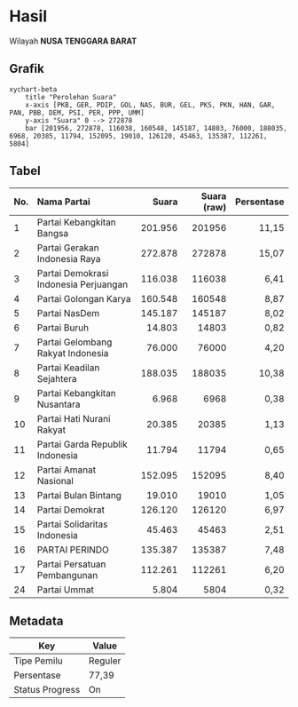 # Hasil

Wilayah **NUSA TENGGARA BARAT**

## Grafik

```mermaid
xychart-beta
    title "Perolehan Suara"
    x-axis [PKB, GER, PDIP, GOL, NAS, BUR, GEL, PKS, PKN, HAN, GAR, PAN, PBB, DEM, PSI, PER, PPP, UMM]
    y-axis "Suara" 0 --> 272878
    bar [201956, 272878, 116038, 160548, 145187, 14803, 76000, 188035, 6968, 20385, 11794, 152095, 19010, 126120, 45463, 135387, 112261, 5804]
```

## Tabel

| No. | Nama Partai                           | Suara   | Suara (raw) | Persentase |
|:--- |:------------------------------------- | -------:| -----------:| ----------:|
| 1   | Partai Kebangkitan Bangsa             | 201.956 | 201956      | 11,15      |
| 2   | Partai Gerakan Indonesia Raya         | 272.878 | 272878      | 15,07      |
| 3   | Partai Demokrasi Indonesia Perjuangan | 116.038 | 116038      | 6,41       |
| 4   | Partai Golongan Karya                 | 160.548 | 160548      | 8,87       |
| 5   | Partai NasDem                         | 145.187 | 145187      | 8,02       |
| 6   | Partai Buruh                          | 14.803  | 14803       | 0,82       |
| 7   | Partai Gelombang Rakyat Indonesia     | 76.000  | 76000       | 4,20       |
| 8   | Partai Keadilan Sejahtera             | 188.035 | 188035      | 10,38      |
| 9   | Partai Kebangkitan Nusantara          | 6.968   | 6968        | 0,38       |
| 10  | Partai Hati Nurani Rakyat             | 20.385  | 20385       | 1,13       |
| 11  | Partai Garda Republik Indonesia       | 11.794  | 11794       | 0,65       |
| 12  | Partai Amanat Nasional                | 152.095 | 152095      | 8,40       |
| 13  | Partai Bulan Bintang                  | 19.010  | 19010       | 1,05       |
| 14  | Partai Demokrat                       | 126.120 | 126120      | 6,97       |
| 15  | Partai Solidaritas Indonesia          | 45.463  | 45463       | 2,51       |
| 16  | PARTAI PERINDO                        | 135.387 | 135387      | 7,48       |
| 17  | Partai Persatuan Pembangunan          | 112.261 | 112261      | 6,20       |
| 24  | Partai Ummat                          | 5.804   | 5804        | 0,32       |


## Metadata

| Key             | Value   |
| --------------- | ------- |
| Tipe Pemilu     | Reguler |
| Persentase      | 77,39   |
| Status Progress | On      |



